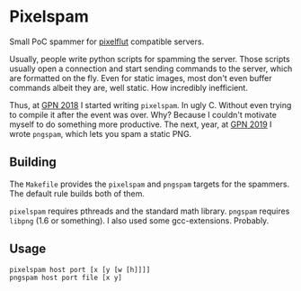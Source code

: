 # Pixelspam

Small PoC spammer for [pixelflut](https://github.com/defnull/pixelflut)
compatible servers.

Usually, people write python scripts for spamming the server. Those scripts
usually open a connection and start sending commands to the server, which are
formatted on the fly. Even for static images, most don't even buffer commands
albeit they are, well static. How incredibly inefficient.

Thus, at [GPN 2018](https://entropia.de/GPN18) I started writing `pixelspam`.
In ugly C. Without even trying to compile it after the event was over. Why?
Because I couldn't motivate myself to do something more productive. The next,
year, at [GPN 2019](https://entropia.de/GPN19) I wrote `pngspam`, which lets
you spam a static PNG.


## Building

The `Makefile` provides the `pixelspam` and `pngspam` targets for the spammers.
The default rule builds both of them.

`pixelspam` requires pthreads and the standard math library. `pngspam` requires
`libpng` (1.6 or something). I also used some gcc-extensions. Probably.


## Usage

    pixelspam host port [x [y [w [h]]]]
    pngspam host port file [x y]

